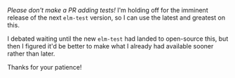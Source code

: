 *Please don't make a PR adding tests!* I'm holding off for the imminent release
of the next `elm-test` version, so I can use the latest and greatest on this.

I debated waiting until the new `elm-test` had landed to open-source this, but
then I figured it'd be better to make what I already had available sooner
rather than later.

Thanks for your patience!
